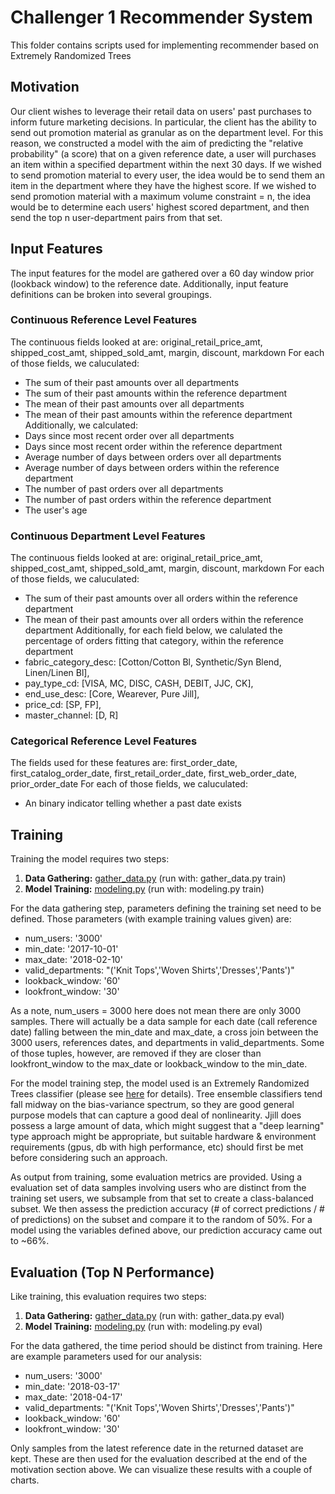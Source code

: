# Challenger 1 Recommender System

This folder contains scripts used for implementing recommender based on Extremely Randomized Trees

## Motivation

Our client wishes to leverage their retail data on users' past purchases to inform future marketing decisions. In particular, the client has the ability to send out promotion material as granular as on the department level. For this reason, we constructed a model with the aim of predicting the "relative probability" (a score) that on a given reference date, a user will purchases an item within a specified department within the next 30 days. If we wished to send promotion material to every user, the idea would be to send them an item in the department where they have the highest score. If we wished to send promotion material with a maximum volume constraint = n, the idea would be to determine each users' highest scored department, and then send the top n user-department pairs from that set.

## Input Features

The input features for the model are gathered over a 60 day window prior (lookback window) to the reference date. Additionally, input feature definitions can be broken into several groupings.

### Continuous Reference Level Features
The continuous fields looked at are: original_retail_price_amt, shipped_cost_amt, shipped_sold_amt, margin, discount, markdown
For each of those fields, we caluculated:
 - The sum of their past amounts over all departments
 - The sum of their past amounts within the reference department
 - The mean of their past amounts over all departments
 - The mean of their past amounts within the reference department
 Additionally, we calculated:
 - Days since most recent order over all departments
 - Days since most recent order within the reference department
 - Average number of days between orders over all departments
 - Average number of days between orders within the reference department
 - The number of past orders over all departments
 - The number of past orders within the reference department
 - The user's age

### Continuous Department Level Features
The continuous fields looked at are: original_retail_price_amt, shipped_cost_amt, shipped_sold_amt, margin, discount, markdown
For each of those fields, we caluculated:
 - The sum of their past amounts over all orders within the reference department
 - The mean of their past amounts over all orders within the reference department
Additionally, for each field below, we calulated the percentage of orders fitting that category, within the reference department 
 - fabric_category_desc: [Cotton/Cotton Bl, Synthetic/Syn Blend, Linen/Linen Bl],
 - pay_type_cd: [VISA, MC, DISC, CASH, DEBIT, JJC, CK],
 - end_use_desc: [Core, Wearever, Pure Jill],
 - price_cd: [SP, FP],
 - master_channel: [D, R]

### Categorical Reference Level Features
The fields used for these features are: first_order_date, first_catalog_order_date, first_retail_order_date, first_web_order_date, prior_order_date
For each of those fields, we caluculated:
 - An binary indicator telling whether a past date exists

## Training
Training the model requires two steps:

 1) **Data Gathering:** [gather_data.py](https://github.com/alexander-pan/Ecommerce/blob/master/scripts/Challenger_1/gather_data.py) (run with: gather_data.py train)
 2) **Model Training:**  [modeling.py](https://github.com/alexander-pan/Ecommerce/blob/master/scripts/Challenger_1/modeling.py) (run with: modeling.py train)

For the data gathering step, parameters defining the training set need to be defined. Those parameters (with example training values given) are:
 - num_users: '3000'
 - min_date: '2017-10-01'
 - max_date: '2018-02-10'
 - valid_departments: "('Knit Tops','Woven Shirts','Dresses','Pants')"
 - lookback_window: '60'
 - lookfront_window: '30'

As a note, num_users = 3000 here does not mean there are only 3000 samples. There will actually be a data sample for each date (call reference date) falling between the min_date and max_date, a cross join between the 3000 users, references dates, and departments in valid_departments. Some of those tuples, however, are removed if they are closer than lookfront_window to the max_date or lookback_window to the min_date.

For the model training step, the model used is an Extremely Randomized Trees classifier (please see [here](http://scikit-learn.org/stable/modules/ensemble.html#forest) for details). Tree ensemble classifiers tend fall midway on the bias-variance spectrum, so they are good general purpose models that can capture a good deal of nonlinearity. Jjill does possess a large amount of data, which might suggest that a "deep learning" type approach might be appropriate, but suitable hardware & environment requirements (gpus, db with high performance, etc) should first be met before considering such an approach. 

As output from training, some evaluation metrics are provided. Using a evaluation set of data samples involving users who are distinct from the training set users, we subsample from that set to create a class-balanced subset. We then assess the prediction accuracy (# of correct predictions / # of predictions) on the subset and compare it to the random of 50%. For a model using the variables defined above, our prediction accuracy came out to ~66%. 
 
## Evaluation (Top N Performance)
Like training, this evaluation requires two steps: 

 1) **Data Gathering:** [gather_data.py](https://github.com/alexander-pan/Ecommerce/blob/master/scripts/Challenger_1/gather_data.py) (run with: gather_data.py eval)
 2) **Model Training:**  [modeling.py](https://github.com/alexander-pan/Ecommerce/blob/master/scripts/Challenger_1/modeling.py) (run with: modeling.py eval)

For the data gathered, the time period should be distinct from training. Here are example parameters used for our analysis:
 - num_users: '3000'
 - min_date: '2018-03-17'
 - max_date: '2018-04-17'
 - valid_departments: "('Knit Tops','Woven Shirts','Dresses','Pants')"
 - lookback_window: '60'
 - lookfront_window: '30'

Only samples from the latest reference date in the returned dataset are kept. These are then used for the evaluation described at the end of the motivation section above. We can visualize these results with a couple of charts.